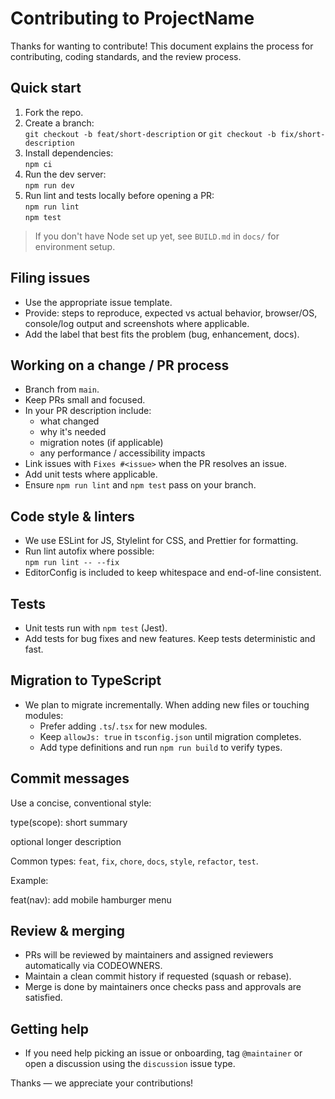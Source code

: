 # Contributing to ProjectName

Thanks for wanting to contribute! This document explains the process for contributing, coding standards, and the review process.

## Quick start
1. Fork the repo.
2. Create a branch:  
   `git checkout -b feat/short-description` or `git checkout -b fix/short-description`
3. Install dependencies:  
   `npm ci`
4. Run the dev server:  
   `npm run dev`
5. Run lint and tests locally before opening a PR:  
   `npm run lint`  
   `npm test`

> If you don't have Node set up yet, see `BUILD.md` in `docs/` for environment setup.

## Filing issues
- Use the appropriate issue template.
- Provide: steps to reproduce, expected vs actual behavior, browser/OS, console/log output and screenshots where applicable.
- Add the label that best fits the problem (bug, enhancement, docs).

## Working on a change / PR process
- Branch from `main`.
- Keep PRs small and focused.
- In your PR description include:
  - what changed
  - why it's needed
  - migration notes (if applicable)
  - any performance / accessibility impacts
- Link issues with `Fixes #<issue>` when the PR resolves an issue.
- Add unit tests where applicable.
- Ensure `npm run lint` and `npm test` pass on your branch.

## Code style & linters
- We use ESLint for JS, Stylelint for CSS, and Prettier for formatting.
- Run lint autofix where possible:  
  `npm run lint -- --fix`
- EditorConfig is included to keep whitespace and end-of-line consistent.

## Tests
- Unit tests run with `npm test` (Jest).
- Add tests for bug fixes and new features. Keep tests deterministic and fast.

## Migration to TypeScript
- We plan to migrate incrementally. When adding new files or touching modules:
  - Prefer adding `.ts`/`.tsx` for new modules.
  - Keep `allowJs: true` in `tsconfig.json` until migration completes.
  - Add type definitions and run `npm run build` to verify types.

## Commit messages
Use a concise, conventional style:

type(scope): short summary

optional longer description

Common types: `feat`, `fix`, `chore`, `docs`, `style`, `refactor`, `test`.

Example:

feat(nav): add mobile hamburger menu

## Review & merging
- PRs will be reviewed by maintainers and assigned reviewers automatically via CODEOWNERS.
- Maintain a clean commit history if requested (squash or rebase).
- Merge is done by maintainers once checks pass and approvals are satisfied.

## Getting help
- If you need help picking an issue or onboarding, tag `@maintainer` or open a discussion using the `discussion` issue type.

Thanks — we appreciate your contributions!
